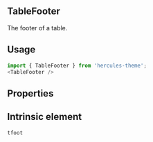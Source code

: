 ## TableFooter
The footer of a table.

## Usage

```javascript
import { TableFooter } from 'hercules-theme';
<TableFooter />
```

## Properties

  
## Intrinsic element

```
tfoot
```